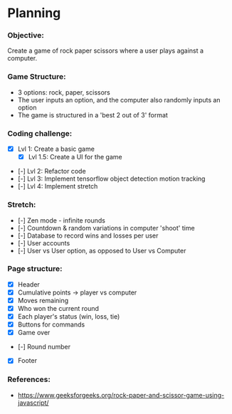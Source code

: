 # Planning

### Objective:
Create a game of rock paper scissors where a user plays against a computer. 

### Game Structure:
- 3 options: rock, paper, scissors
- The user inputs an option, and the computer also randomly inputs an option
- The game is structured in a 'best 2 out of 3' format

### Coding challenge:
- [X] Lvl 1: Create a basic game
  - [X] Lvl 1.5: Create a UI for the game
- [-] Lvl 2: Refactor code
- [-] Lvl 3: Implement tensorflow object detection motion tracking
- [-] Lvl 4: Implement stretch

### Stretch:
- [-] Zen mode - infinite rounds
- [-] Countdown & random variations in computer 'shoot' time
- [-] Database to record wins and losses per user
- [-] User accounts
- [-] User vs User option, as opposed to User vs Computer

### Page structure:
- [X] Header
- [X] Cumulative points -> player vs computer
- [X] Moves remaining
- [X] Who won the current round 
- [X] Each player's status (win, loss, tie)
- [X] Buttons for commands
- [X] Game over
- [-] Round number
- [x] Footer

### References:
- https://www.geeksforgeeks.org/rock-paper-and-scissor-game-using-javascript/